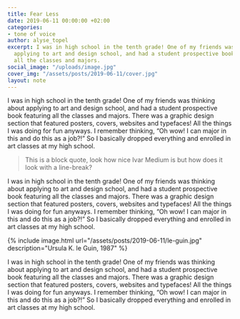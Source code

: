 ```yaml
---
title: Fear Less
date: 2019-06-11 00:00:00 +02:00
categories:
- tone of voice
author: alyse_topel
excerpt: I was in high school in the tenth grade! One of my friends was thinking about
  applying to art and design school, and had a student prospective book featuring
  all the classes and majors.
social_image: "/uploads/image.jpg"
cover_img: "/assets/posts/2019-06-11/cover.jpg"
layout: note
---
```


I was in high school in the tenth grade! One of my friends was thinking about applying to art and design school, and had a student prospective book featuring all the classes and majors. There was a graphic design section that featured posters, covers, websites and typefaces! All the things I was doing for fun anyways. I remember thinking, “Oh wow! I can major in this and do this as a job?!” So I basically dropped everything and enrolled in art classes at my high school.

> This is a block quote, look how nice Ivar Medium is but how does it look with a line-break?

I was in high school in the tenth grade! One of my friends was thinking about applying to art and design school, and had a student prospective book featuring all the classes and majors. There was a graphic design section that featured posters, covers, websites and typefaces! All the things I was doing for fun anyways. I remember thinking, “Oh wow! I can major in this and do this as a job?!” So I basically dropped everything and enrolled in art classes at my high school.

<!-- ![Ursula K. le Guin](/assets/posts/2019-06-11/le-guin.jpg) -->
{% include image.html url="/assets/posts/2019-06-11/le-guin.jpg" description="Ursula K. le Guin, 1987" %}

I was in high school in the tenth grade! One of my friends was thinking about applying to art and design school, and had a student prospective book featuring all the classes and majors. There was a graphic design section that featured posters, covers, websites and typefaces! All the things I was doing for fun anyways. I remember thinking, “Oh wow! I can major in this and do this as a job?!” So I basically dropped everything and enrolled in art classes at my high school.
